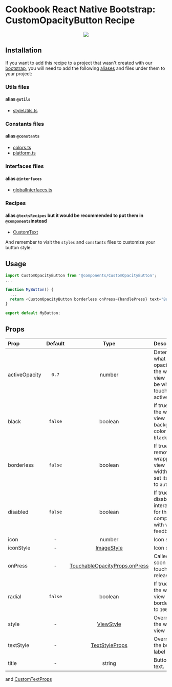 # Cookbook React Native Bootstrap: CustomOpacityButton Recipe

<p align="center">
  <img src="https://raw.githubusercontent.com/Wolox/frontend-cookbook/master/cookbook-react-native/recipes/buttons/custom-opacity-button/recipe.gif">
</p>

## Installation

If you want to add this recipe to a project that wasn't created with our [bootstrap](https://github.com/Wolox/wolmo-bootstrap-react-native), you will need to add the following [aliases](https://github.com/tleunen/babel-plugin-module-resolver#readme) and files under them to your project:

### Utils files
#### alias `@utils`

* [styleUtils.ts](https://github.com/Wolox/wolmo-bootstrap-react-native/blob/master/generators/app/templates/src/utils/styleUtils.ts)

### Constants files
#### alias `@constants`

* [colors.ts](https://github.com/Wolox/wolmo-bootstrap-react-native/blob/master/generators/app/templates/src/constants/colors.ts)
* [platform.ts](https://github.com/Wolox/wolmo-bootstrap-react-native/blob/master/generators/app/templates/src/constants/platform.ts)

### Interfaces files
#### alias `@interfaces`

* [globalInterfaces.ts](https://github.com/Wolox/wolmo-bootstrap-react-native/blob/master/generators/app/templates/src/interfaces/globalInterfaces.ts)

### Recipes
#### alias `@textsRecipes` but it would be recommended to put them in `@components`instead

* [CustomText](https://github.com/Wolox/frontend-cookbook/master/cookbook-react-native/recipes/texts/custom-text#readme)

And remember to visit the `styles` and `constants` files to customize your button style.

## Usage

``` ts
import CustomOpacityButton from '@components/CustomOpacityButton';
...

function MyButton() {
  ...
  return <CustomOpacityButton borderless onPress={handlePress} text="Button" />;
}

export default MyButton;
```

## Props

| Prop  | Default  | Type | Description |
| :------------ |:---------------:| :---------------:| :-----|
| activeOpacity | `0.7` | number | Determines what the opacity of the wrapped view should be when touch is active. |
| black | `false` | boolean | If true, sets the wrapped view background color to `black`. |
| borderless | `false` | boolean | If true, removes the wrapped view border width, and set its width to `auto`. |
| disabled | `false` | boolean | If true, disable all interactions for this component with visual feedback. |
| icon | - | number | Icon source. |
| iconStyle | - | [ImageStyle](https://reactnative.dev/docs/image-style-props) | Icon style. |
| onPress | - | [TouchableOpacityProps.onPress](https://reactnative.dev/docs/touchablewithoutfeedback#onpress) | Called as soon as the touch is released. |
| radial | `false` | boolean | If true, sets the wrapped view  borderRadius to `100`.
| style | - | [ViewStyle](https://reactnative.dev/docs/view-style-props) | Overrides the wrapped view style. |
| textStyle | - | [TextStyleProps](https://reactnative.dev/docs/text-style-props) | Overrides the button label style. |
| title | - | string | Button label text. |

and [CustomTextProps](https://raw.githubusercontent.com/Wolox/frontend-cookbook/master/cookbook-react-native/recipes/texts/custom-text/readme.md)
